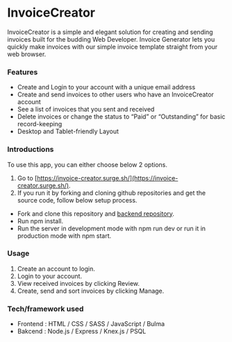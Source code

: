 
# InvoiceCreator

InvoiceCreator is a simple and elegant solution for creating and sending invoices built for the budding Web Developer. Invoice Generator lets you quickly make invoices with our simple invoice template straight from your web browser.

### Features

* Create and Login to your account with a unique email address
* Create and send invoices to other users who have an InvoiceCreator account
* See a list of invoices that you sent and received
* Delete invoices or change the status to “Paid” or “Outstanding” for basic record-keeping
* Desktop and Tablet-friendly Layout

### Introductions

To use this app, you can either choose below 2 options.
1. Go to [https://invoice-creator.surge.sh/](https://invoice-creator.surge.sh/).
2. If you run it by forking and cloning github repositories and get the source code, follow below setup process.
  * Fork and clone this repository and [backend repository](https://github.com/Galvanize-Gals/invoice-generator-back-end).
  * Run npm install.
  * Run the server in development mode with npm run dev or run it in production mode with npm start.
  
### Usage

1. Create an account to login.
2. Login to your account.
3. View received invoices by clicking Review.
4. Create, send and sort invoices by clicking Manage.

### Tech/framework used

* Frontend : HTML / CSS / SASS / JavaScript / Bulma
* Bakcend : Node.js / Express / Knex.js / PSQL



  



